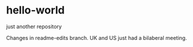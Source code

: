 # hello-world
just another repository

Changes in readme-edits branch.   UK and US just had a bilaberal meeting.

